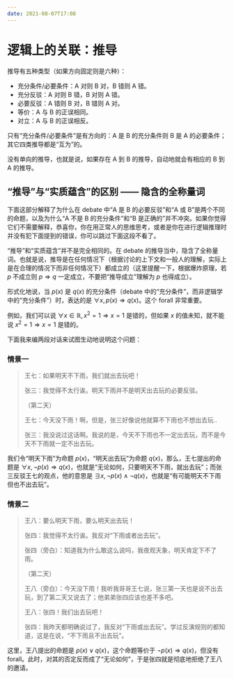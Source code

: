 ```yaml
---
date: 2021-08-07T17:08
---
```


# 逻辑上的关联：推导

推导有五种类型（如果方向固定则是六种）：

-   充分条件/必要条件：A 对则 B 对，B 错则 A 错。
-   充分反驳：A 对则 B 错，B 对则 A 错。
-   必要反驳：A 错则 B 对，B 错则 A 对。
-   等价：A 与 B 的正误相同。
-   对立：A 与 B 的正误相反。

只有“充分条件/必要条件”是有方向的：A 是 B 的充分条件则 B 是 A 的必要条件；其它四类推导都是“互为”的。

没有单向的推导，也就是说，如果存在 A 到 B 的推导，自动地就会有相应的 B 到 A 的推导。

## “推导”与“实质蕴含”的区别 —— 隐含的全称量词

下面这部分解释了为什么在 debate 中“A 是 B 的必要反驳”和“A 或 B”是两个不同的命题，以及为什么“A 不是 B 的充分条件”和“B 是正确的”并不冲突。如果你觉得它们不需要解释，恭喜你，你在用正常人的思维思考，或者是你在进行逻辑推理时并没有犯下面提到的错误，你可以跳过下面这段不看了。

“推导”和“实质蕴含”并不是完全相同的。在 debate 的推导当中，隐含了全称量词。也就是说，推导是在任何情况下（根据讨论的上下文和一般人的理解，实际上是在合理的情况下而非任何情况下）都成立的（这里提醒一下，根据爆炸原理，若 $p$ 不成立则 $p \Rightarrow q$ 一定成立，不要把“推导成立”理解为 $p$ 也得成立）。

形式化地说，当 $p(x)$ 是 $q(x)$ 的充分条件（debate 中的“充分条件”，而非逻辑学中的“充分条件”）时，表达的是 $\forall x, p(x) \Rightarrow q(x)$。这个 forall 非常重要。

例如，我们可以说 $\forall x\in\mathbb{R}, x^2=1 \Rightarrow x=1$ 是错的，但如果 $x$ 的值未知，就不能说 $x^2=1 \Rightarrow x=1$ 是错的。

下面我来编两段对话来试图生动地说明这个问题：

### 情景一

> 王七：如果明天不下雨，我们就出去玩吧！
> 
> 张三：我觉得不太行诶。明天下雨并不是明天出去玩的必要反驳。
> 
> （第二天）
> 
> 王七：今天没下雨！啊，但是，张三好像说他就算不下雨也不想出去玩..
> 
> 张三：我没说过这话啊。我说的是，今天不下雨也不一定出去玩，而不是今天不下雨就一定不出去玩。

我们令“明天下雨”为命题 $p(x)$，“明天出去玩”为命题 $q(x)$，那么，王七提出的命题是 $\forall x, \neg p(x) \Rightarrow q(x)$，也就是“无论如何，只要明天不下雨，就出去玩”；而张三反驳王七的观点，他的意思是 $\exists x, \neg p(x) \land \neg q(x)$，也就是“有可能明天不下雨但也不出去玩”。

### 情景二

> 王八：要么明天下雨，要么明天出去玩！
> 
> 张四：我觉得不太行诶。我反对“下雨或者出去玩”。
> 
> 张四（旁白）：知道我为什么敢这么说吗，我夜观天象，明天肯定下不了雨。
> 
> （第二天）
> 
> 王八（旁白）：今天没下雨！我听我哥哥王七说，张三第一天也是说不出去玩，到了第二天又说去了；他弟弟张四应该也差不多吧。
> 
> 王八：张四！我们出去玩吧！
> 
> 张四：我昨天都明确说过了，我反对“下雨或出去玩”。学过反演规则的都知道，这是在说，“不下雨且不出去玩”。

这里，王八提出的命题是 $p(x) \lor q(x)$，这个命题等价于 $\neg p(x) \Rightarrow q(x)$，但没有 forall。此时，对其的否定反而成了“无论如何”，于是张四就是彻底地拒绝了王八的邀请。
